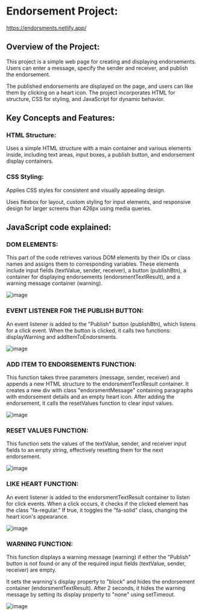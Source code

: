 # Endorsement Project:

https://endorsments.netlify.app/

## Overview of the Project:

This project is a simple web page for creating and displaying endorsements. Users can enter a message, specify the sender and receiver, and publish the endorsement. 

The published endorsements are displayed on the page, and users can like them by clicking on a heart icon. The project incorporates HTML for structure, CSS for styling, and JavaScript for dynamic behavior.

## Key Concepts and Features:

### HTML Structure:

Uses a simple HTML structure with a main container and various elements inside, including text areas, input boxes, a publish button, and endorsement display containers.

### CSS Styling:

Applies CSS styles for consistent and visually appealing design.

Uses flexbox for layout, custom styling for input elements, and responsive design for larger screens than 426px using media queries.

## JavaScript code explained:

### DOM ELEMENTS:

This part of the code retrieves various DOM elements by their IDs or class names and assigns them to corresponding variables. These elements include input fields (textValue, sender, receiver), a button (publishBtn), a container for displaying endorsements (endorsmentTextResult), and a warning message container (warning).

![image](https://github.com/ChrisserDev/Endorsment-Project/assets/126911205/59ddf3e5-c7f2-43ad-a6db-e5c53a4c311e)
 
### EVENT LISTENER FOR THE PUBLISH BUTTON:

An event listener is added to the "Publish" button (publishBtn), which listens for a click event. When the button is clicked, it calls two functions: displayWarning and addItemToEndorsments.

![image](https://github.com/ChrisserDev/Endorsment-Project/assets/126911205/11899c8a-c6cf-4dc6-9e96-44ea94d8c81c)
 
### ADD ITEM TO ENDORSEMENTS FUNCTION:
 
This function takes three parameters (message, sender, receiver) and appends a new HTML structure to the endorsmentTextResult container. It creates a new div with class "endorsmentMessage" containing paragraphs with endorsement details and an empty heart icon. After adding the endorsement, it calls the resetValues function to clear input values.

![image](https://github.com/ChrisserDev/Endorsment-Project/assets/126911205/2b6eb8c3-15ac-4f7d-af1e-3d66f8ad5c0c)

### RESET VALUES FUNCTION:

This function sets the values of the textValue, sender, and receiver input fields to an empty string, effectively resetting them for the next endorsement.

![image](https://github.com/ChrisserDev/Endorsment-Project/assets/126911205/0abceec5-f660-413c-8375-6d596bac1c60)
 
### LIKE HEART FUNCTION:

An event listener is added to the endorsmentTextResult container to listen for click events. When a click occurs, it checks if the clicked element has the class "fa-regular." If true, it toggles the "fa-solid" class, changing the heart icon's appearance.

![image](https://github.com/ChrisserDev/Endorsment-Project/assets/126911205/c1b8c6c9-1129-4175-9631-8001432a449f)
 
### WARNING FUNCTION:

This function displays a warning message (warning) if either the "Publish" button is not found or any of the required input fields (textValue, sender, receiver) are empty. 

It sets the warning's display property to "block" and hides the endorsement container (endorsmentTextResult). After 2 seconds, it hides the warning message by setting its display property to "none" using setTimeout.

![image](https://github.com/ChrisserDev/Endorsment-Project/assets/126911205/aae3b726-4d8e-4362-9f50-b4d5ad2cdd91)

